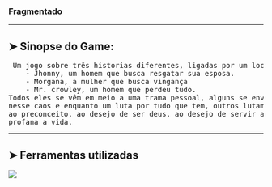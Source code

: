 ### Fragmentado
---
## ➤ Sinopse do Game:

<pre> Um jogo sobre três historias diferentes, ligadas por um local e ao sangue jorrado no mesmo.
    - Jhonny, um homem que busca resgatar sua esposa.
    - Morgana, a mulher que busca vingança
    - Mr. crowley, um homem que perdeu tudo.
Todos eles se vêm em meio a uma trama pessoal, alguns se envolvendo em problemas de uma seita que surge 
nesse caos e enquanto um luta por tudo que tem, outros lutam por tudo o que perderam. Tudo isso graças
ao preconceito, ao desejo de ser deus, ao desejo de servir a deus e principalmente a uma pedra que 
profana a vida.</pre>

---

## ➤ Ferramentas utilizadas
<img src= https://img.shields.io/badge/Visual_Studio_Code--blue>

